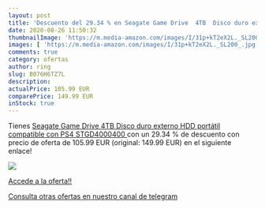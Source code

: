 ```yaml
---
layout: post
title: 'Descuento del 29.34 % en Seagate Game Drive  4TB  Disco duro exte'
date: 2020-08-26 11:50:32
thumbnailImage: 'https://m.media-amazon.com/images/I/31p+kT2eX2L._SL200_.jpg'
images: [ 'https://m.media-amazon.com/images/I/31p+kT2eX2L._SL200_.jpg' ]
comments: true
category: ofertas
author: ring
slug: B076H6TZ7L
description:
actualPrice: 105.99 EUR
comparePrice: 149.99 EUR
inStock: true
---
```


Tienes [Seagate Game Drive  4TB  Disco duro externo  HDD portátil  compatible con PS4  STGD4000400 ](https://www.amazon.com/dp/B076H6TZ7L/?tag=redken08-20) con un 29.34 % de descuento con precio de oferta de 105.99 EUR (original: 149.99 EUR) en el siguiente enlace!

[![](https://m.media-amazon.com/images/I/31p+kT2eX2L._SL200_.jpg)](https://www.amazon.com/dp/B076H6TZ7L/?tag=redken08-20)

[Accede a la oferta!!](https://www.amazon.com/dp/B076H6TZ7L/?tag=redken08-20)

[Consulta otras ofertas en nuestro canal de telegram](https://t.me/s/ofertas25)
